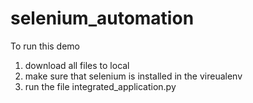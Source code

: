 # selenium_automation
To run this demo
1. download all files to local
2. make sure that selenium is installed in the vireualenv 
3. run the file integrated_application.py 

